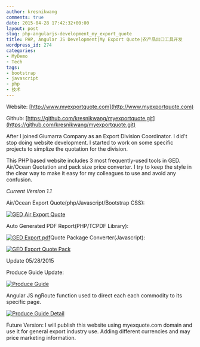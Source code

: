 ```yaml
---
author: kresnikwang
comments: true
date: 2015-04-28 17:42:32+00:00
layout: post
slug: php-angularjs-development_my_export_quote
title: PHP, Angular JS Development|My Export Quote|农产品出口工具开发
wordpress_id: 274
categories:
- MyDemo
- Tech
tags:
- bootstrap
- javascript
- php
- 技术
---
```


Website: [http://www.myexportquote.com](http://www.myexportquote.com)

Github: [https://github.com/kresnikwang/myexportquote.git](https://github.com/kresnikwang/myexportquote.git)

After I joined Giumarra Company as an Export Division Coordinator. I did't stop doing website development. I started to work on some specific projects to simplize the quotation for the division.

This PHP based website includes 3 most frequently-used tools in GED. Air/Ocean Quotation and pack size price converter. I try to keep the style in the clear way to make it easy for my colleagues to use and avoid any confusion.

_Current Version 1.1_

Air/Ocean Export Quote(php/Javascript/Bootstrap CSS):

[![GED Air Export Quote](http://kresnik.co/wp-content/uploads/2015/04/GED-Air-Export-Quote-780x1024.png)](http://kresnik.co/wp-content/uploads/2015/04/GED-Air-Export-Quote.png)



Auto Generated PDF Report(PHP/TCPDF Library):

[![GED Export pdf](http://kresnik.co/wp-content/uploads/2015/04/GED-Export-pdf-724x1024.jpg)](http://kresnik.co/wp-content/uploads/2015/04/GED-Export-pdf.jpg)Quote Package Converter(Javascript):

[![GED Export Quote Pack](http://kresnik.co/wp-content/uploads/2015/04/GED-Export-Quote-Pack.png)](http://kresnik.co/wp-content/uploads/2015/04/GED-Export-Quote-Pack.png)

Update 05/28/2015

Produce Guide Update:

[![Produce Guide](http://kresnik.co/wp-content/uploads/2015/04/Screen-Shot-2015-05-29-at-9.10.05-PM-1024x867.png)](http://www.myexportquote.com/ProduceGuide.php)

Angular JS ngRoute function used to direct each each commodity to its specific page.

[![Produce Guide Detail](http://kresnik.co/wp-content/uploads/2015/04/Screen-Shot-2015-05-29-at-9.10.48-PM.png)](http://myexportquote.com/ProduceGuide.php#/guides/0)



Future Version: I will publish this website using myexquote.com domain and use it for general export industry use. Adding different currencies and may price marketing information.




